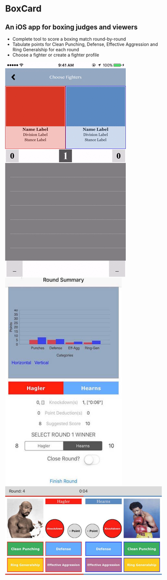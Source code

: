 # BoxCard

## An iOS app for boxing judges and viewers

* Complete tool to score a boxing match round-by-round
* Tabulate points for Clean Punching, Defense, Effective Aggression and Ring Generalship for each round
* Choose a fighter or create a fighter profile

<img src="gifs/BoxCard1.gif" alt="BoxCardGif">
<img src="gifs/boxcardpic1.jpg" alt="BoxCardGif" height="667" width="375">
<img src="gifs/boxcardpic2.jpg" alt="BoxCardGif">